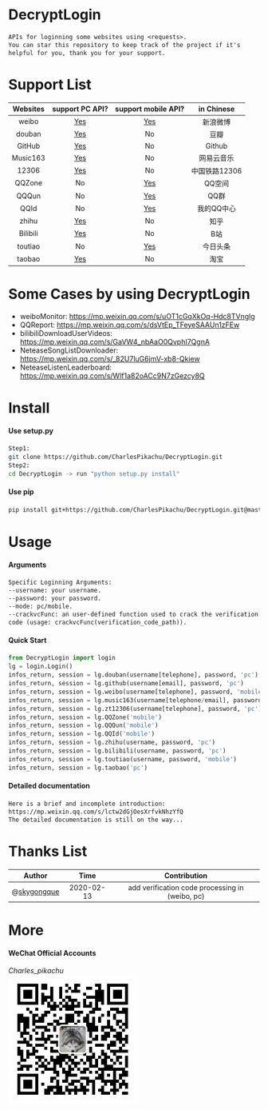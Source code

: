 # DecryptLogin
```
APIs for loginning some websites using <requests>.
You can star this repository to keep track of the project if it's helpful for you, thank you for your support.
```

# Support List
|  Websites        | support PC API?                              |  support mobile API?                         |  in Chinese    |
|  :----:          | :----:                                       |  :----:                                      |  :----:        |
|  weibo           | [Yes](./DecryptLogin/platforms/weibo.py)     |  [Yes](./DecryptLogin/platforms/weibo.py)    |  新浪微博      |
|  douban          | [Yes](./DecryptLogin/platforms/douban.py)    |  No                                          |  豆瓣          |
|  GitHub          | [Yes](./DecryptLogin/platforms/github.py)    |  No                                          |  Github        |
|  Music163        | [Yes](./DecryptLogin/platforms/music163.py)  |  No                                          |  网易云音乐    |
|  12306           | [Yes](./DecryptLogin/platforms/zt12306.py)   |  No                                          |  中国铁路12306 |
|  QQZone          | No                                           |  [Yes](./DecryptLogin/platforms/QQZone.py)   |  QQ空间        |
|  QQQun           | No                                           |  [Yes](./DecryptLogin/platforms/QQQun.py)    |  QQ群          |
|  QQId			   | No                                           |  [Yes](./DecryptLogin/platforms/QQId.py)     |  我的QQ中心    |
|  zhihu		   | [Yes](./DecryptLogin/platforms/zhihu.py)     |  No                                          |  知乎          |
|  Bilibili		   | [Yes](./DecryptLogin/platforms/bilibili.py)  |  No                                          |  B站           |
|  toutiao		   | No                                           |  [Yes](./DecryptLogin/platforms/toutiao.py)  |  今日头条      |
|  taobao          | [Yes](./DecryptLogin/platforms/taobao.py)    |  No                                          |  淘宝          |

# Some Cases by using DecryptLogin
- weiboMonitor: https://mp.weixin.qq.com/s/uOT1cGqXkOq-Hdc8TVnglg
- QQReport: https://mp.weixin.qq.com/s/dsVtEp_TFeyeSAAUn1zFEw
- bilibiliDownloadUserVideos: https://mp.weixin.qq.com/s/GaVW4_nbAaO0QvphI7QgnA
- NeteaseSongListDownloader: https://mp.weixin.qq.com/s/_82U7luG6jmV-xb8-Qkiew
- NeteaseListenLeaderboard: https://mp.weixin.qq.com/s/Wlf1a82oACc9N7zGezcy8Q

# Install
#### Use setup.py
```sh
Step1:
git clone https://github.com/CharlesPikachu/DecryptLogin.git
Step2:
cd DecryptLogin -> run "python setup.py install"
```
#### Use pip
```sh
pip install git+https://github.com/CharlesPikachu/DecryptLogin.git@master
```

# Usage
#### Arguments
```
Specific Loginning Arguments:
--username: your username.
--password: your password.
--mode: pc/mobile.
--crackvcFunc: an user-defined function used to crack the verification code (usage: crackvcFunc(verification_code_path)).
```
#### Quick Start
```python
from DecryptLogin import login
lg = login.Login()
infos_return, session = lg.douban(username[telephone], password, 'pc')
infos_return, session = lg.github(username[email], password, 'pc')
infos_return, session = lg.weibo(username[telephone], password, 'mobile')
infos_return, session = lg.music163(username[telephone/email], password, 'pc')
infos_return, session = lg.zt12306(username[telephone], password, 'pc')
infos_return, session = lg.QQZone('mobile')
infos_return, session = lg.QQQun('mobile')
infos_return, session = lg.QQId('mobile')
infos_return, session = lg.zhihu(username, password, 'pc')
infos_return, session = lg.bilibili(username, password, 'pc')
infos_return, session = lg.toutiao(username, password, 'mobile')
infos_return, session = lg.taobao('pc')
```
#### Detailed documentation
```
Here is a brief and incomplete introduction: https://mp.weixin.qq.com/s/lctw2dGjOesXrfvkNhzYfQ  
The detailed documentation is still on the way...
```

# Thanks List
|  Author                                            |           Time            |   Contribution                                     |
|  :----:                                            |           :----:          |   :----:                                           |
|  @[skygongque](https://github.com/skygongque)      |           2020-02-13      |   add verification code processing in (weibo, pc)  |

# More
#### WeChat Official Accounts
*Charles_pikachu*  
![img](./pictures/pikachu.jpg)